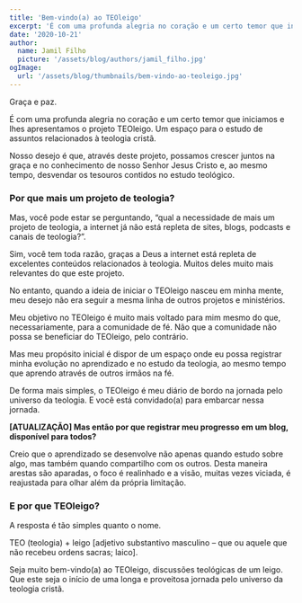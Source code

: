 ```yaml
---
title: 'Bem-vindo(a) ao TEOleigo'
excerpt: 'É com uma profunda alegria no coração e um certo temor que iniciamos e lhes apresentamos o projeto TEOleigo. Um espaço para o estudo de assuntos relacionados à teologia cristã.'
date: '2020-10-21'
author:
  name: Jamil Filho
  picture: '/assets/blog/authors/jamil_filho.jpg'
ogImage:
  url: '/assets/blog/thumbnails/bem-vindo-ao-teoleigo.jpg'
---
```


Graça e paz.

É com uma profunda alegria no coração e um certo temor que iniciamos e lhes apresentamos o projeto TEOleigo. Um espaço para o estudo de assuntos relacionados à teologia cristã.

Nosso desejo é que, através deste projeto, possamos crescer juntos na graça e no conhecimento de nosso Senhor Jesus Cristo e, ao mesmo tempo, desvendar os tesouros contidos no estudo teológico.

### Por que mais um projeto de teologia?

Mas, você pode estar se perguntando, “qual a necessidade de mais um projeto de teologia, a internet já não está repleta de sites, blogs, podcasts e canais de teologia?”.

Sim, você tem toda razão, graças a Deus a internet está repleta de excelentes conteúdos relacionados à teologia. Muitos deles muito mais relevantes do que este projeto.

No entanto, quando a ideia de iniciar o TEOleigo nasceu em minha mente, meu desejo não era seguir a mesma linha de outros projetos e ministérios.

Meu objetivo no TEOleigo é muito mais voltado para mim mesmo do que, necessariamente, para a comunidade de fé. Não que a comunidade não possa se beneficiar do TEOleigo, pelo contrário.

Mas meu propósito inicial é dispor de um espaço onde eu possa registrar minha evolução no aprendizado e no estudo da teologia, ao mesmo tempo que aprendo através de outros irmãos na fé.

De forma mais simples, o TEOleigo é meu diário de bordo na jornada pelo universo da teologia. E você está convidado(a) para embarcar nessa jornada.

**[ATUALIZAÇÃO] Mas então por que registrar meu progresso em um blog, disponível para todos?**

Creio que o aprendizado se desenvolve não apenas quando estudo sobre algo, mas também quando compartilho com os outros. Desta maneira arestas são aparadas, o foco é realinhado e a visão, muitas vezes viciada, é reajustada para olhar além da própria limitação.

### E por que TEOleigo?

A resposta é tão simples quanto o nome.

TEO (teologia) + leigo [adjetivo substantivo masculino – que ou aquele que não recebeu ordens sacras; laico].

Seja muito bem-vindo(a) ao TEOleigo, discussões teológicas de um leigo. Que este seja o início de uma longa e proveitosa jornada pelo universo da teologia cristã.